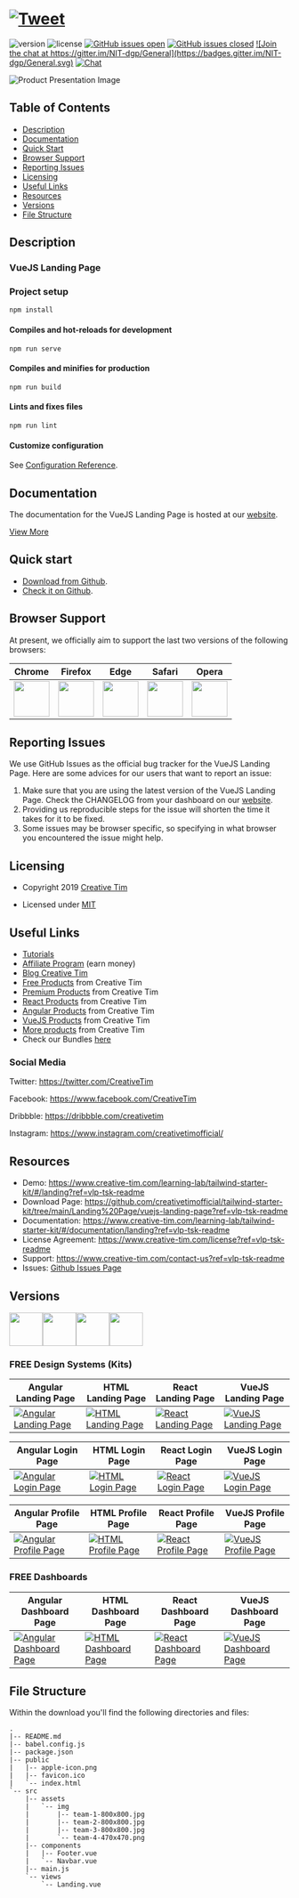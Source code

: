 # <a href="https://twitter.com/intent/tweet?url=https%3A%2F%2Fwww.creative-tim.com%2Flearning-lab%2Ftailwindcss-starter-project%23%2Fpresentation&text=Tailwind%20Starter%20Kit%20by%20Creative%20Tim&original_referer=&via=Creative%20Tim&hashtags=creativetim" target="_blank">![Tweet](https://img.shields.io/twitter/url/http/shields.io.svg?style=social&logo=twitter)</a>


![version](https://img.shields.io/badge/version-1.1.0-blue.svg) ![license](https://img.shields.io/badge/license-MIT-blue.svg) <a href="https://github.com/creativetimofficial/tailwind-starter-kit/issues?q=is%3Aopen+is%3Aissue" target="_blank">![GitHub issues open](https://img.shields.io/github/issues/creativetimofficial/tailwind-starter-kit.svg?maxAge=2592000)</a> <a href="https://github.com/creativetimofficial/tailwind-starter-kit/issues?q=is%3Aissue+is%3Aclosed" target="_blank">![GitHub issues closed](https://img.shields.io/github/issues-closed-raw/creativetimofficial/tailwind-starter-kit.svg?maxAge=2592000)</a> <a href="https://gitter.im/creative-tim-general/Lobby" target="_blank">![Join the chat at https://gitter.im/NIT-dgp/General](https://badges.gitter.im/NIT-dgp/General.svg)</a> <a href="https://discord.gg/E4aHAQy" target="_blank">![Chat](https://img.shields.io/badge/chat-on%20discord-7289da.svg)</a>


![Product Presentation Image](https://raw.githubusercontent.com/creativetimofficial/tailwind-starter-kit/main/images/landing.jpg)

## Table of Contents

* [Description](#description)
* [Documentation](#documentation)
* [Quick Start](#quick-start)
* [Browser Support](#browser-support)
* [Reporting Issues](#reporting-issues)
* [Licensing](#licensing)
* [Useful Links](#useful-links)
* [Resources](#resources)
* [Versions](#versions)
* [File Structure](#file-structure)


## Description

### VueJS Landing Page

### Project setup
```
npm install
```

#### Compiles and hot-reloads for development
```
npm run serve
```

#### Compiles and minifies for production
```
npm run build
```

#### Lints and fixes files
```
npm run lint
```

#### Customize configuration
See [Configuration Reference](https://cli.vuejs.org/config/).




## Documentation
The documentation for the VueJS Landing Page is hosted at our <a href="https://www.creative-tim.com/learning-lab/tailwind-starter-kit/#/documentation/landing?ref=vlp-tsk-readme" target="_blank">website</a>.



<a href="https://www.creative-tim.com/learning-lab/tailwind-starter-kit/#/landing?ref=vlp-tsk-readme" target="_blank">View More</a>


## Quick start

- <a href="https://github.com/creativetimofficial/tailwind-starter-kit/archive/master.zip" target="_blank">Download from Github</a>.
- <a href="https://github.com/creativetimofficial/tailwind-starter-kit" target="_blank">Check it on Github</a>.

## Browser Support

At present, we officially aim to support the last two versions of the following browsers:

| Chrome | Firefox | Edge | Safari | Opera |
|:---:|:---:|:---:|:---:|:---:|
| <img src="https://github.com/creativetimofficial/public-assets/blob/master/logos/chrome-logo.png?raw=true" width="64" height="64"> | <img src="https://raw.githubusercontent.com/creativetimofficial/public-assets/master/logos/firefox-logo.png" width="64" height="64"> | <img src="https://raw.githubusercontent.com/creativetimofficial/public-assets/master/logos/edge-logo.png" width="64" height="64"> | <img src="https://raw.githubusercontent.com/creativetimofficial/public-assets/master/logos/safari-logo.png" width="64" height="64"> | <img src="https://raw.githubusercontent.com/creativetimofficial/public-assets/master/logos/opera-logo.png" width="64" height="64"> |

## Reporting Issues

We use GitHub Issues as the official bug tracker for the VueJS Landing Page. Here are some advices for our users that want to report an issue:

1. Make sure that you are using the latest version of the VueJS Landing Page. Check the CHANGELOG from your dashboard on our <a href="https://www.creative-tim.com/?ref=vlp-tsk-readme" target="_blank">website</a>.
2. Providing us reproducible steps for the issue will shorten the time it takes for it to be fixed.
3. Some issues may be browser specific, so specifying in what browser you encountered the issue might help.

## Licensing

- Copyright 2019 <a href="https://www.creative-tim.com/?ref=vlp-tsk-readme" target="_blank">Creative Tim</a>



- Licensed under <a href="https://github.com/creativetimofficial/tailwind-starter-kit/blob/main/LICENSE.md" target="_blank">MIT</a>

## Useful Links

- <a href="https://www.youtube.com/channel/UCVyTG4sCw-rOvB9oHkzZD1w" target="_blank">Tutorials</a>
- <a href="https://www.creative-tim.com/affiliates/new?ref=vlp-tsk-readme" target="_blank">Affiliate Program</a> (earn money)
- <a href="http://blog.creative-tim.com/?ref=vlp-tsk-readme" target="_blank">Blog Creative Tim</a>
- <a href="https://www.creative-tim.com/templates/free?ref=vlp-tsk-readme" target="_blank">Free Products</a> from Creative Tim
- <a href="https://www.creative-tim.com/templates/premium?ref=vlp-tsk-readme" target="_blank">Premium Products</a> from Creative Tim
- <a href="https://www.creative-tim.com/templates/react?ref=vlp-tsk-readme" target="_blank">React Products</a> from Creative Tim
- <a href="https://www.creative-tim.com/templates/angular?ref=vlp-tsk-readme" target="_blank">Angular Products</a> from Creative Tim
- <a href="https://www.creative-tim.com/templates/vuejs?ref=vlp-tsk-readme" target="_blank">VueJS Products</a> from Creative Tim
- <a href="https://www.creative-tim.com/templates?ref=vlp-tsk-readme" target="_blank">More products</a> from Creative Tim
- Check our Bundles <a href="https://www.creative-tim.com/bundles?ref=vlp-tsk-readme" target="_blank">here</a>

### Social Media

Twitter: <a href="https://twitter.com/CreativeTim" target="_blank">https://twitter.com/CreativeTim</a>

Facebook: <a href="https://www.facebook.com/CreativeTim" target="_blank">https://www.facebook.com/CreativeTim</a>

Dribbble: <a href="https://dribbble.com/creativetim" target="_blank">https://dribbble.com/creativetim</a>

Instagram: <a href="https://www.instagram.com/creativetimofficial/" target="_blank">https://www.instagram.com/creativetimofficial/</a>


## Resources
- Demo: <a href="https://www.creative-tim.com/learning-lab/tailwind-starter-kit/#/landing?ref=vlp-tsk-readme" target="_blank">https://www.creative-tim.com/learning-lab/tailwind-starter-kit/#/landing?ref=vlp-tsk-readme</a>
- Download Page: <a href="https://github.com/creativetimofficial/tailwind-starter-kit/tree/main/Landing%20Page/vuejs-landing-page?ref=vlp-tsk-readme" target="_blank">https://github.com/creativetimofficial/tailwind-starter-kit/tree/main/Landing%20Page/vuejs-landing-page?ref=vlp-tsk-readme</a>
- Documentation: <a href="https://www.creative-tim.com/learning-lab/tailwind-starter-kit/#/documentation/landing?ref=vlp-tsk-readme" target="_blank">https://www.creative-tim.com/learning-lab/tailwind-starter-kit/#/documentation/landing?ref=vlp-tsk-readme</a>
- License Agreement: <a href="https://www.creative-tim.com/license?ref=vlp-tsk-readme" target="_blank">https://www.creative-tim.com/license?ref=vlp-tsk-readme</a>
- Support: <a href="https://www.creative-tim.com/contact-us?ref=vlp-tsk-readme" target="_blank">https://www.creative-tim.com/contact-us?ref=vlp-tsk-readme</a>
- Issues: <a href="https://github.com/creativetimofficial/tailwind-starter-kit/issues" target="_blank">Github Issues Page</a>


## Versions

<a href="https://github.com/creativetimofficial/tailwind-starter-kit/tree/main/Landing%20Page/angular-landing-page?ref=alp-tsk-readme" target="_blank"><img src="https://github.com/creativetimofficial/public-assets/blob/master/logos/angular-logo.jpg?raw=true" width="60" height="60" /></a><a href="https://github.com/creativetimofficial/tailwind-starter-kit/tree/main/Landing%20Page/html-landing-page?ref=alp-tsk-readme" target="_blank"><img src="https://github.com/creativetimofficial/public-assets/blob/master/logos/html-logo.jpg?raw=true" width="60" height="60" /></a><a href="https://github.com/creativetimofficial/tailwind-starter-kit/tree/main/Landing%20Page/react-landing-page?ref=alp-tsk-readme" target="_blank"><img src="https://github.com/creativetimofficial/public-assets/blob/master/logos/react-logo.jpg?raw=true" width="60" height="60" /></a><a href="https://github.com/creativetimofficial/tailwind-starter-kit/tree/main/Landing%20Page/vuejs-landing-page?ref=alp-tsk-readme" target="_blank"><img src="https://github.com/creativetimofficial/public-assets/blob/master/logos/vue-logo.jpg?raw=true" width="60" height="60" /></a>

### FREE Design Systems (Kits)


|Angular Landing Page|HTML Landing Page|React Landing Page|VueJS Landing Page|
| --- | --- | --- | --- |
| <a href="https://github.com/creativetimofficial/tailwind-starter-kit/tree/main/Landing%20Page/angular-landing-page" target="_blank">![Angular Landing Page](https://raw.githubusercontent.com/creativetimofficial/tailwind-starter-kit/main/images/landing.jpg)</a> | <a href="https://github.com/creativetimofficial/tailwind-starter-kit/tree/main/Landing%20Page/html-landing-page" target="_blank">![HTML Landing Page](https://raw.githubusercontent.com/creativetimofficial/tailwind-starter-kit/main/images/landing.jpg)</a> | <a href="https://github.com/creativetimofficial/tailwind-starter-kit/tree/main/Landing%20Page/react-landing-page" target="_blank">![React Landing Page](https://raw.githubusercontent.com/creativetimofficial/tailwind-starter-kit/main/images/landing.jpg)</a> | <a href="https://github.com/creativetimofficial/tailwind-starter-kit/tree/main/Landing%20Page/vuejs-landing-page" target="_blank">![VueJS Landing Page](https://raw.githubusercontent.com/creativetimofficial/tailwind-starter-kit/main/images/landing.jpg)</a> |


|Angular Login Page|HTML Login Page|React Login Page|VueJS Login Page|
| --- | --- | --- | --- |
| <a href="https://github.com/creativetimofficial/tailwind-starter-kit/tree/main/Login%20Page/angular-login-page" target="_blank">![Angular Login Page](https://raw.githubusercontent.com/creativetimofficial/tailwind-starter-kit/main/images/login.jpg)</a> | <a href="https://github.com/creativetimofficial/tailwind-starter-kit/tree/main/Login%20Page/html-login-page" target="_blank">![HTML Login Page](https://raw.githubusercontent.com/creativetimofficial/tailwind-starter-kit/main/images/login.jpg)</a> | <a href="https://github.com/creativetimofficial/tailwind-starter-kit/tree/main/Login%20Page/react-login-page" target="_blank">![React Login Page](https://raw.githubusercontent.com/creativetimofficial/tailwind-starter-kit/main/images/login.jpg)</a> | <a href="https://github.com/creativetimofficial/tailwind-starter-kit/tree/main/Login%20Page/vuejs-login-page" target="_blank">![VueJS Login Page](https://raw.githubusercontent.com/creativetimofficial/tailwind-starter-kit/main/images/login.jpg)</a> |



|Angular Profile Page|HTML Profile Page|React Profile Page|VueJS Profile Page|
| --- | --- | --- | --- |
| <a href="https://github.com/creativetimofficial/tailwind-starter-kit/tree/main/Profile%20Page/angular-profile-page" target="_blank">![Angular Profile Page](https://raw.githubusercontent.com/creativetimofficial/tailwind-starter-kit/main/images/profile.jpg)</a> | <a href="https://github.com/creativetimofficial/tailwind-starter-kit/tree/main/Profile%20Page/html-profile-page" target="_blank">![HTML Profile Page](https://raw.githubusercontent.com/creativetimofficial/tailwind-starter-kit/main/images/profile.jpg)</a> | <a href="https://github.com/creativetimofficial/tailwind-starter-kit/tree/main/Profile%20Page/react-profile-page" target="_blank">![React Profile Page](https://raw.githubusercontent.com/creativetimofficial/tailwind-starter-kit/main/images/profile.jpg)</a> | <a href="https://github.com/creativetimofficial/tailwind-starter-kit/tree/main/Profile%20Page/vuejs-profile-page" target="_blank">![VueJS Profile Page](https://raw.githubusercontent.com/creativetimofficial/tailwind-starter-kit/main/images/profile.jpg)</a> |

### FREE Dashboards

|Angular Dashboard Page|HTML Dashboard Page|React Dashboard Page|VueJS Dashboard Page|
| --- | --- | --- | --- |
| <a href="https://github.com/creativetimofficial/tailwind-starter-kit/tree/main/Dashboard%20Page/angular-dashboard-page" target="_blank">![Angular Dashboard Page](https://raw.githubusercontent.com/creativetimofficial/tailwind-starter-kit/main/images/dashboard.jpg)</a>  | <a href="https://github.com/creativetimofficial/tailwind-starter-kit/tree/main/Dashboard%20Page/html-dashboard-page" target="_blank">![HTML Dashboard Page](https://raw.githubusercontent.com/creativetimofficial/tailwind-starter-kit/main/images/dashboard.jpg)</a>  | <a href="https://github.com/creativetimofficial/tailwind-starter-kit/tree/main/Dashboard%20Page/react-dashboard-page" target="_blank">![React Dashboard Page](https://raw.githubusercontent.com/creativetimofficial/tailwind-starter-kit/main/images/dashboard.jpg)</a>  | <a href="https://github.com/creativetimofficial/tailwind-starter-kit/tree/main/Dashboard%20Page/vuejs-dashboard-page" target="_blank">![VueJS Dashboard Page](https://raw.githubusercontent.com/creativetimofficial/tailwind-starter-kit/main/images/dashboard.jpg)</a>  |









## File Structure
Within the download you'll find the following directories and files:

```
.
|-- README.md
|-- babel.config.js
|-- package.json
|-- public
|   |-- apple-icon.png
|   |-- favicon.ico
|   `-- index.html
`-- src
    |-- assets
    |   `-- img
    |       |-- team-1-800x800.jpg
    |       |-- team-2-800x800.jpg
    |       |-- team-3-800x800.jpg
    |       `-- team-4-470x470.png
    |-- components
    |   |-- Footer.vue
    |   `-- Navbar.vue
    |-- main.js
    `-- views
        `-- Landing.vue
```
